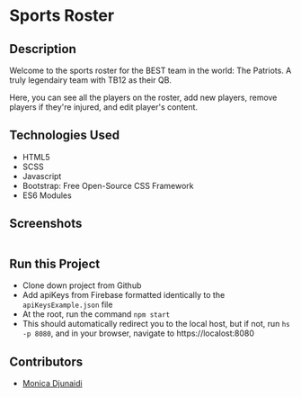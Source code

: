 # Sports Roster

## Description
Welcome to the sports roster for the BEST team in the world: The Patriots. A truly legendairy team with TB12 as their QB.

Here, you can see all the players on the roster, add new players, remove players if they're injured, and edit player's content.

## Technologies Used
* HTML5
* SCSS
* Javascript
* Bootstrap: Free Open-Source CSS Framework
* ES6 Modules

## Screenshots
![]()

## Run this Project
* Clone down project from Github
* Add apiKeys from Firebase formatted identically to the `apiKeysExample.json` file
* At the root, run the command `npm start`
* This should automatically redirect you to the local host, but if not, run `hs -p 8080`, and in your browser, navigate to https://localost:8080

## Contributors
* [Monica Djunaidi](https://github.com/djunaim)
